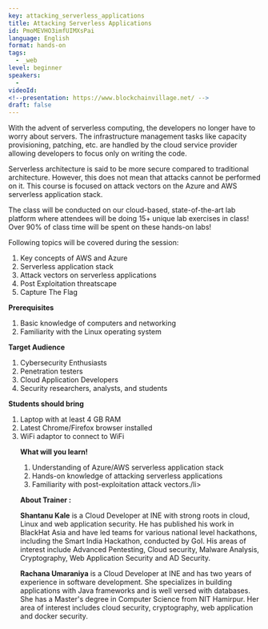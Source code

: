 ```yaml
---
key: attacking_serverless_applications
title: Attacking Serverless Applications
id: PmoMEVHO3imfUIMXsPai
language: English
format: hands-on
tags:
  - _web
level: beginner
speakers:
  - 
videoId: 
<!--presentation: https://www.blockchainvillage.net/ -->
draft: false
---
```


<!-- <a align="center" class="btn primary" target="_blank" rel="noopener" href="https://forms.gle/bWiRtq9K5tc5X9rh6">Register</a> -->

With the advent of serverless computing, the developers no longer have to worry about servers. The infrastructure management tasks like capacity provisioning, patching, etc. are handled by the cloud service provider allowing developers to focus only on writing the code.

Serverless architecture is said to be more secure compared to traditional architecture. However, this does not mean that attacks cannot be performed on it. This course is focused on attack vectors on the Azure and AWS serverless application stack. 

The class will be conducted on our cloud-based, state-of-the-art lab platform where attendees will be doing 15+ unique lab exercises in class! Over 90% of class time will be spent on these hands-on labs!

Following topics will be covered during the session:
<ol>
    <li>Key concepts of AWS and Azure</li>
    <li>Serverless application stack </li>
    <li>Attack vectors on serverless applications</li>
    <li>Post Exploitation threatscape</li>
    <li>Capture The Flag</li>
</ol>

**Prerequisites**
<ol>
<li>Basic knowledge of computers and networking</li>
<li>Familiarity with the Linux operating system</li>
</ol>

**Target Audience**
<ol>
  <li>Cybersecurity Enthusiasts</li>
  <li>Penetration testers</li>
  <li>Cloud Application Developers</li>
  <li>Security researchers, analysts, and students</li>
</ol>

**Students should bring**
<ol>
  <li>Laptop with at least 4 GB RAM</li>
  <li>Latest Chrome/Firefox browser installed</li>
  <li>WiFi adaptor to connect to WiFi</li>


**What will you learn!**
<ol>
<li>Understanding of  Azure/AWS serverless application stack</li>
<li>Hands-on knowledge of attacking serverless applications</li>
<li>Familiarity with post-exploitation attack vectors./li>
</ol>


**About Trainer :**

**Shantanu Kale** is a Cloud Developer at INE with strong roots in cloud, Linux and web application security. He has published his work in BlackHat Asia and have led teams for various national level hackathons, including the Smart India Hackathon, conducted by GoI. His areas of interest include Advanced Pentesting, Cloud security, Malware Analysis, Cryptography, Web Application Security and AD Security.

**Rachana Umaraniya** is a Cloud Developer at INE and has two years of experience in software development. She specializes in building applications with Java frameworks and is well versed with databases. She has a Master's degree in Computer Science from NIT Hamirpur. Her area of interest includes cloud security, cryptography, web application and docker security.
<!--
<a align="center" class="btn primary" target="_blank" rel="noopener" href="https://docs.google.com/forms/d/1l0JWU9j-t_i0xJDF6NK7SPQoevcGx_ijkmsMoyvmxPk">Register</a>
-->